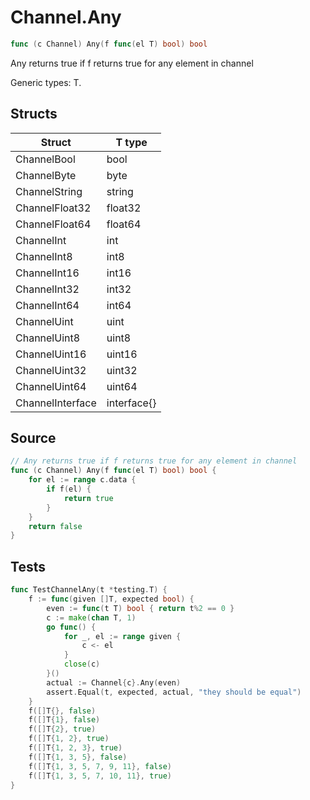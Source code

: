 # Channel.Any

```go
func (c Channel) Any(f func(el T) bool) bool
```

Any returns true if f returns true for any element in channel

Generic types: T.

## Structs

| Struct | T type |
| ------ | ------ |
| ChannelBool | bool |
| ChannelByte | byte |
| ChannelString | string |
| ChannelFloat32 | float32 |
| ChannelFloat64 | float64 |
| ChannelInt | int |
| ChannelInt8 | int8 |
| ChannelInt16 | int16 |
| ChannelInt32 | int32 |
| ChannelInt64 | int64 |
| ChannelUint | uint |
| ChannelUint8 | uint8 |
| ChannelUint16 | uint16 |
| ChannelUint32 | uint32 |
| ChannelUint64 | uint64 |
| ChannelInterface | interface{} |

## Source

```go
// Any returns true if f returns true for any element in channel
func (c Channel) Any(f func(el T) bool) bool {
	for el := range c.data {
		if f(el) {
			return true
		}
	}
	return false
}
```

## Tests

```go
func TestChannelAny(t *testing.T) {
	f := func(given []T, expected bool) {
		even := func(t T) bool { return t%2 == 0 }
		c := make(chan T, 1)
		go func() {
			for _, el := range given {
				c <- el
			}
			close(c)
		}()
		actual := Channel{c}.Any(even)
		assert.Equal(t, expected, actual, "they should be equal")
	}
	f([]T{}, false)
	f([]T{1}, false)
	f([]T{2}, true)
	f([]T{1, 2}, true)
	f([]T{1, 2, 3}, true)
	f([]T{1, 3, 5}, false)
	f([]T{1, 3, 5, 7, 9, 11}, false)
	f([]T{1, 3, 5, 7, 10, 11}, true)
}
```